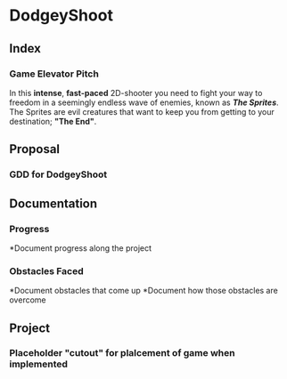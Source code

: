 # DodgeyShoot

## Index
### Game Elevator Pitch
In this **intense**, **fast-paced** 2D-shooter you need to fight your way to freedom in a seemingly endless wave of enemies, known as **_The Sprites_**. The Sprites are evil creatures that want to keep you from getting to your destination; **"The End"**.

## Proposal
### GDD for DodgeyShoot

## Documentation
### Progress
*Document progress along the project

### Obstacles Faced
*Document obstacles that come up
*Document how those obstacles are overcome

## Project
### Placeholder "cutout" for plalcement of game when implemented